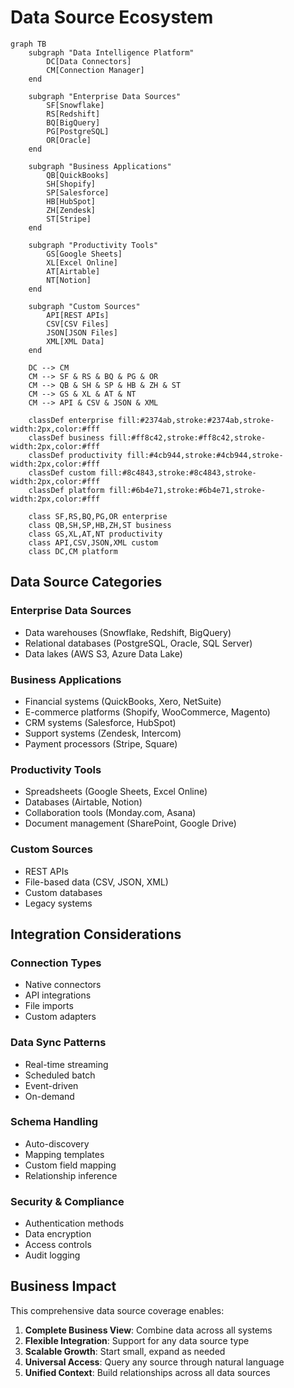 # Data Source Ecosystem

```mermaid
graph TB
    subgraph "Data Intelligence Platform"
        DC[Data Connectors]
        CM[Connection Manager]
    end

    subgraph "Enterprise Data Sources"
        SF[Snowflake]
        RS[Redshift]
        BQ[BigQuery]
        PG[PostgreSQL]
        OR[Oracle]
    end

    subgraph "Business Applications"
        QB[QuickBooks]
        SH[Shopify]
        SP[Salesforce]
        HB[HubSpot]
        ZH[Zendesk]
        ST[Stripe]
    end

    subgraph "Productivity Tools"
        GS[Google Sheets]
        XL[Excel Online]
        AT[Airtable]
        NT[Notion]
    end

    subgraph "Custom Sources"
        API[REST APIs]
        CSV[CSV Files]
        JSON[JSON Files]
        XML[XML Data]
    end

    DC --> CM
    CM --> SF & RS & BQ & PG & OR
    CM --> QB & SH & SP & HB & ZH & ST
    CM --> GS & XL & AT & NT
    CM --> API & CSV & JSON & XML

    classDef enterprise fill:#2374ab,stroke:#2374ab,stroke-width:2px,color:#fff
    classDef business fill:#ff8c42,stroke:#ff8c42,stroke-width:2px,color:#fff
    classDef productivity fill:#4cb944,stroke:#4cb944,stroke-width:2px,color:#fff
    classDef custom fill:#8c4843,stroke:#8c4843,stroke-width:2px,color:#fff
    classDef platform fill:#6b4e71,stroke:#6b4e71,stroke-width:2px,color:#fff

    class SF,RS,BQ,PG,OR enterprise
    class QB,SH,SP,HB,ZH,ST business
    class GS,XL,AT,NT productivity
    class API,CSV,JSON,XML custom
    class DC,CM platform
```

## Data Source Categories

### Enterprise Data Sources
- Data warehouses (Snowflake, Redshift, BigQuery)
- Relational databases (PostgreSQL, Oracle, SQL Server)
- Data lakes (AWS S3, Azure Data Lake)

### Business Applications
- Financial systems (QuickBooks, Xero, NetSuite)
- E-commerce platforms (Shopify, WooCommerce, Magento)
- CRM systems (Salesforce, HubSpot)
- Support systems (Zendesk, Intercom)
- Payment processors (Stripe, Square)

### Productivity Tools
- Spreadsheets (Google Sheets, Excel Online)
- Databases (Airtable, Notion)
- Collaboration tools (Monday.com, Asana)
- Document management (SharePoint, Google Drive)

### Custom Sources
- REST APIs
- File-based data (CSV, JSON, XML)
- Custom databases
- Legacy systems

## Integration Considerations

### Connection Types
- Native connectors
- API integrations
- File imports
- Custom adapters

### Data Sync Patterns
- Real-time streaming
- Scheduled batch
- Event-driven
- On-demand

### Schema Handling
- Auto-discovery
- Mapping templates
- Custom field mapping
- Relationship inference

### Security & Compliance
- Authentication methods
- Data encryption
- Access controls
- Audit logging

## Business Impact

This comprehensive data source coverage enables:
1. **Complete Business View**: Combine data across all systems
2. **Flexible Integration**: Support for any data source type
3. **Scalable Growth**: Start small, expand as needed
4. **Universal Access**: Query any source through natural language
5. **Unified Context**: Build relationships across all data sources
